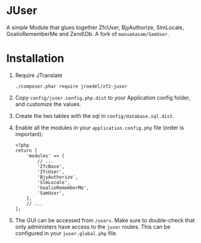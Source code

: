 JUser
=======

A simple Module that glues together ZfcUser, BjyAuthorize, SlmLocale, GoalioRememberMe and Zend\Db. A fork of `manuakasam/SamUser`.


Installation
============

1. Require JTranslate
    ```
    ./composer.phar require jroedel/zf2-juser
    ```
    
2. Copy `config/juser.config.php.dist` to your Application config folder, and customize the values.

3. Create the two tables with the sql in `config/database.sql.dist`.

4. Enable all the modules in your `application.config.php` file (order is important): 
    ```
    <?php
    return [
        'modules' => [
            // ...
	        'ZfcBase',
	        'ZfcUser',
			'BjyAuthorize',
	        'SlmLocale',
			'GoalioRememberMe',
	        'SamUser',
        ],
        // ...
    ];
    ```

5. The GUI can be accessed from `/users`. Make sure to double-check that only administers have access to the `juser` routes. This can be configured in your `juser.global.php` file.
